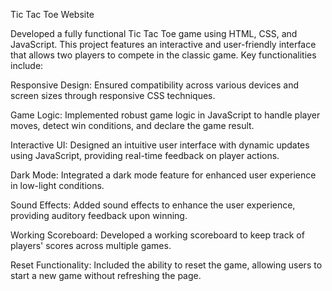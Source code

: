 
Tic Tac Toe Website

Developed a fully functional Tic Tac Toe game using HTML, CSS, and JavaScript. This project features an interactive and user-friendly interface that allows two players to compete in the classic game. Key functionalities include:

Responsive Design: Ensured compatibility across various devices and screen sizes through responsive CSS techniques.

Game Logic: Implemented robust game logic in JavaScript to handle player moves, detect win conditions, and declare the game result.

Interactive UI: Designed an intuitive user interface with dynamic updates using JavaScript, providing real-time feedback on player actions.

Dark Mode: Integrated a dark mode feature for enhanced user experience in low-light conditions.

Sound Effects: Added sound effects to enhance the user experience, providing auditory feedback upon winning.

Working Scoreboard: Developed a working scoreboard to keep track of players' scores across multiple games.

Reset Functionality: Included the ability to reset the game, allowing users to start a new game without refreshing the page.
